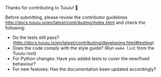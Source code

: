 Thanks for contributing to Tuiuiu! 🎉

Before submitting, please review the contributor guidelines <http://docs.tuiuiu.io/en/latest/contributing/index.html> and check the following:

* Do the tests still pass? (http://docs.tuiuiu.io/en/latest/contributing/developing.html#testing)
* Does the code comply with the style guide? (Run `make lint` from the Tuiuiu root)
* For Python changes: Have you added tests to cover the new/fixed behaviour?
* For new features: Has the documentation been updated accordingly?
